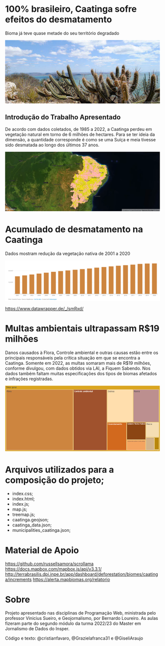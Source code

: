 # 100% brasileiro, Caatinga sofre efeitos do desmatamento
Bioma já teve quase metade do seu território degradado

![Tela inicial](./imgs/caatinga.png)


## Introdução do Trabalho Apresentado 

De acordo com dados coletados, de 1985 a 2022, a Caatinga perdeu em vegetação natural em torno de 6 milhões de hectares. Para se ter ideia da dimensão, a quantidade corresponde é como se uma Suíça e meia tivesse sido desmatada ao longo dos últimos 37 anos.

![Caatinga](./imgs/caatinga_mapa.png)

# Acumulado de desmatamento na Caatinga
Dados mostram redução da vegetação nativa de 2001 a 2020

![desmatamento](./imgs/grafico_mapBiomas.png)

https://www.datawrapper.de/_/smRxd/

# Multas ambientais ultrapassam R$19 milhões
Danos causados à Flora, Controle ambiental e outras causas estão entre os principais responsáveis pela crítica situação em que se encontra a Caatinga. Somente em 2022, as multas somaram mais de R$19 milhões, conforme divulgou, com dados obtidos via LAI, a Fiquem Sabendo. Nos dados também faltam muitas especificações dos tipos de biomas afetados e infrações registradas.

![MultasAmbientais](./imgs/newplot.png)

# Arquivos utilizados para a composição do projeto;

- index.css;
- index.html;
- index.js;
- map.js;
- treemap.js;
- caatinga.geojson;
- caatinga_data.json;
- municipalities_caatinga.json;

# Material de Apoio

https://github.com/russellsamora/scrollama
https://docs.mapbox.com/mapbox.js/api/v3.3.1/
http://terrabrasilis.dpi.inpe.br/app/dashboard/deforestation/biomes/caatinga/increments
https://alerta.mapbiomas.org/relatorio

# Sobre
Projeto apresentado nas disciplinas de Programação Web, ministrada pelo professor Vinicius Sueiro, e Geojornalismo, por Bernardo Loureiro. As aulas fizeram parte do segundo módulo da turma 2022/23 do Master em Jornalismo de Dados do Insper. 

Código e texto: @cristianfavaro, @Grazielafranca31 e @GiseliAraujo












